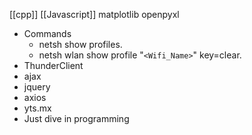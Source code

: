 [[cpp]]
[[Javascript]]
matplotlib
openpyxl

- Commands
	- netsh show profiles.
	- netsh wlan show profile "`<Wifi_Name>`" key=clear.
- ThunderClient
- ajax
- jquery
- axios
- yts.mx
- Just dive in programming
